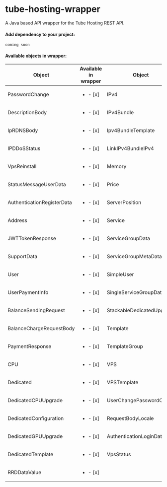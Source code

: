 # tube-hosting-wrapper
A Java based API wrapper for the Tube Hosting REST API.

#### Add dependency to your project:
```
coming soon
```

#### Available objects in wrapper:

| Object        | Available in wrapper | Object        | Available in wrapper | Object        | Available in wrapper |
| --- | --- |  --- | --- | --- | --- |
| PasswordChange | <ul><li>- [x] </li></ul> | IPv4 | <ul><li> </li></ul> | KvmOs | <ul><li> </li></ul> |
| DescriptionBody |<ul><li>- [x] </li></ul> | IPv4Bundle | <ul><li> </li></ul> | SearchResultObject | <ul><li> </li></ul> |
| IpRDNSBody | <ul><li>- [x] </li></ul> | Ipv4BundleTemplate | <ul><li> </li></ul> | SecondaryOwner | <ul><li> </li></ul> |
| IPDDoSStatus | <ul><li>- [x] </li></ul> | LinkIPv4BundleIPv4 | <ul><li> </li></ul> | CombahtonDDoSAttack | <ul><li> </li></ul> |
| VpsReinstall | <ul><li>- [x] </li></ul> | Memory | <ul><li> </li></ul> | ServiceGroupInvite | <ul><li> </li></ul> |
| StatusMessageUserData | <ul><li>- [x] </li></ul> | Price | <ul><li> </li></ul> | BalanceChange | <ul><li> </li></ul> |
| AuthenticationRegisterData |<ul><li>- [x] </li></ul> | ServerPosition | <ul><li> </li></ul> | Invoice | <ul><li> </li></ul> |
| Address | <ul><li>- [x] </li></ul> | Service | <ul><li> </li></ul> | InvoiceItem | <ul><li> </li></ul> |
| JWTTokenResponse | <ul><li>- [x] </li></ul> | ServiceGroupData | <ul><li> </li></ul> | Name | <ul><li> </li></ul> |
| SupportData | <ul><li>- [x] </li></ul> | ServiceGroupMetaData | <ul><li> </li></ul> | Payment | <ul><li> </li></ul> |
| User | <ul><li>- [x] </li></ul> | SimpleUser | <ul><li> </li></ul> | PaymentBundle | <ul><li> </li></ul> |
| UserPaymentInfo |<ul><li>- [x] </li></ul> | SingleServiceGroupData | <ul><li> </li></ul> | SearchResultPaymentBundle | <ul><li> </li></ul> |
| BalanceSendingRequest | <ul><li>- [x] </li></ul> | StackableDedicatedUpgrade | <ul><li>- [x] </li></ul> | SearchResultBalanceChange | <ul><li> </li></ul> |
| BalanceChargeRequestBody | <ul><li>- [x] </li></ul> | Template | <ul><li>- [x] </li></ul> | CombahtonDDoSIPStatus | <ul><li> </li></ul> |
| PaymentResponse | <ul><li>- [x] </li></ul> | TemplateGroup | <ul><li>- [x] </li></ul> | DDoSMetric | <ul><li> </li></ul> |
| CPU | <ul><li>- [x] </li></ul> | VPS | <ul><li>- [x] </li></ul> | DDoSAttack | <ul><li> </li></ul> |
| Dedicated |<ul><li>- [x] </li></ul> | VPSTemplate | <ul><li>- [x] </li></ul> | DDoSSample | <ul><li> </li></ul> |
| DedicatedCPUUpgrade | <ul><li>- [x] </li></ul> | UserChangePasswordObject | <ul><li>- [x] </li></ul> | BandwidthResponse | <ul><li> </li></ul> |
| DedicatedConfiguration | <ul><li>- [x] </li></ul> | RequestBodyLocale | <ul><li>- [x] </li></ul> | DedicatedStatisticsResult | <ul><li> </li></ul> |
| DedicatedGPUUpgrade | <ul><li>- [x] </li></ul> | AuthenticationLoginData | <ul><li>- [x] </li></ul> | GPU | <ul><li> </li></ul> |
| DedicatedTemplate | <ul><li>- [x] </li></ul> | VpsStatus | <ul><li>- [x] </li></ul> | Disk | <ul><li> </li></ul> |
| RRDDataValue |<ul><li>- [x] </li></ul> | 



